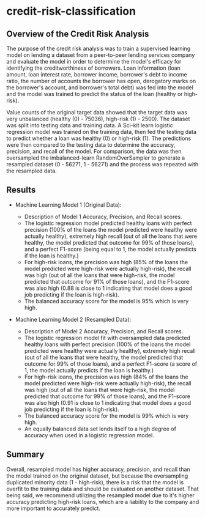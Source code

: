 # credit-risk-classification

## Overview of the Credit Risk Analysis

The purpose of the credit risk analysis was to train a supervised learning model on lending a dataset from a peer-to-peer lending services company and evaluate the model in order to determine the model's efficacy for identifying the creditworthiness of borrowers. Loan information (loan amount, loan interest rate, borrower income, borrower's debt to income ratio, the number of accounts the borrower has open, derogatory marks on the borrower's account, and borrower's total debt) was fed into the model and the model was trained to predict the status of the loan (healthy or high-risk). 

Value counts of the original target data showed that the target data was very unbalanced (healthy (0) - 75036), high-risk (1) - 2500). The dataset was split into testing data and training data. A Sci-kit learn logistic regression model was trained on the training data, then fed the testing data to predict whether a loan was healthy (0) or high-risk (1). The predictions were then compared to the testing data to determine the accuracy, precision, and recall of the model. For comparison, the data was then oversampled the imbalanced-learn RandomOverSampler to generate a resampled dataset (0 - 56271, 1 - 56271) and the process was repeated with the resampled data.  

## Results

* Machine Learning Model 1 (Original Data):
  * Description of Model 1 Accuracy, Precision, and Recall scores.
  * The logistic regression model predicted healthy loans with perfect precision (100% of the loans the model predicted were healthy were actually healthy), extremely high recall (out of all the loans that were healthy, the model predicted that outcome for 99% of those loans), and a perfect F1-score (being equal to 1, the model actually predicts if the loan is healthy.)
  * For high-risk loans, the precision was high (85% of the loans the model predicted were high-risk were actually high-risk), the recall was high (out of all the loans that were high-risk, the model predicted that outcome for 91% of those loans), and the F1-score was also high (0.88 is close to 1 indicating that model does a good job predicting if the loan is high-risk).
  * The balanced accuracy score for the model is 95% which is very high.

* Machine Learning Model 2 (Resampled Data):
  * Description of Model 2 Accuracy, Precision, and Recall scores.
  * The logistic regression model fit with oversampled data predicted healthy loans with perfect precision (100% of the loans the model predicted were healthy were actually healthy), extremely high recall (out of all the loans that were healthy, the model predicted that outcome for 99% of those loans), and a perfect F1-score (a score of 1, the model actually predicts if the loan is healthy.)
  * For high-risk loans, the precision was high (84% of the loans the model predicted were high-risk were actually high-risk), the recall was high (out of all the loans that were high-risk, the model predicted that outcome for 99% of those loans), and the F1-score was also high (0.91 is close to 1 indicating that model does a good job predicting if the loan is high-risk).
  * The balanced accuracy score for the model is 99% which is very high.
  * An equally balanced data set lends itself to a high degree of accuracy when used in a logistic regression model.

## Summary

Overall, resampled model has higher accuracy, precision, and recall than the model trained on the original dataset, but because the oversampling duplicated minority data (1 - high-risk), there is a risk that the model is overfit to the training data and should be evaluated on another dataset. That being said, we recommend utilizing the resampled model due to it's higher accuracy predicting high-risk loans, which are a liability to the company and more important to accurately predict.
